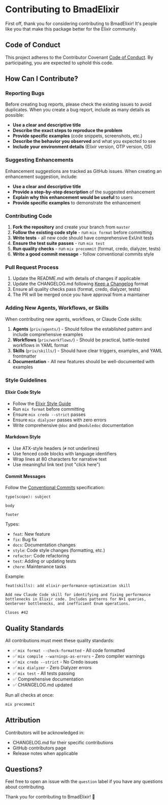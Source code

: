 # Contributing to BmadElixir

First off, thank you for considering contributing to BmadElixir! It's people like you that make this package better for the Elixir community.

## Code of Conduct

This project adheres to the Contributor Covenant [Code of Conduct](https://hex.pm/policies/codeofconduct). By participating, you are expected to uphold this code.

## How Can I Contribute?

### Reporting Bugs

Before creating bug reports, please check the existing issues to avoid duplicates. When you create a bug report, include as many details as possible:

- **Use a clear and descriptive title**
- **Describe the exact steps to reproduce the problem**
- **Provide specific examples** (code snippets, screenshots, etc.)
- **Describe the behavior you observed** and what you expected to see
- **Include your environment details** (Elixir version, OTP version, OS)

### Suggesting Enhancements

Enhancement suggestions are tracked as GitHub issues. When creating an enhancement suggestion, include:

- **Use a clear and descriptive title**
- **Provide a step-by-step description** of the suggested enhancement
- **Explain why this enhancement would be useful** to users
- **Provide specific examples** to demonstrate the enhancement

### Contributing Code

1. **Fork the repository** and create your branch from `master`
2. **Follow the existing code style** - run `mix format` before committing
3. **Write tests** - all new code should have comprehensive ExUnit tests
4. **Ensure the test suite passes** - run `mix test`
5. **Run quality checks** - run `mix precommit` (format, credo, dialyzer, tests)
6. **Write a good commit message** - follow conventional commits style

### Pull Request Process

1. Update the README.md with details of changes if applicable
2. Update the CHANGELOG.md following [Keep a Changelog](https://keepachangelog.com/en/1.0.0/) format
3. Ensure all quality checks pass (format, credo, dialyzer, tests)
4. The PR will be merged once you have approval from a maintainer

### Adding New Agents, Workflows, or Skills

When contributing new agents, workflows, or Claude Code skills:

1. **Agents** (`priv/agents/`) - Should follow the established pattern and include comprehensive examples
2. **Workflows** (`priv/workflows/`) - Should be practical, battle-tested workflows in YAML format
3. **Skills** (`priv/skills/`) - Should have clear triggers, examples, and YAML frontmatter
4. **Documentation** - All new features should be well-documented with examples

### Style Guidelines

#### Elixir Code Style

- Follow the [Elixir Style Guide](https://github.com/christopheradams/elixir_style_guide)
- Run `mix format` before committing
- Ensure `mix credo --strict` passes
- Ensure `mix dialyzer` passes with zero errors
- Write comprehensive `@doc` and `@moduledoc` documentation

#### Markdown Style

- Use ATX-style headers (`#` not underlines)
- Use fenced code blocks with language identifiers
- Wrap lines at 80 characters for narrative text
- Use meaningful link text (not "click here")

#### Commit Messages

Follow the [Conventional Commits](https://www.conventionalcommits.org/) specification:

```
type(scope): subject

body

footer
```

Types:
- `feat`: New feature
- `fix`: Bug fix
- `docs`: Documentation changes
- `style`: Code style changes (formatting, etc.)
- `refactor`: Code refactoring
- `test`: Adding or updating tests
- `chore`: Maintenance tasks

Example:
```
feat(skills): add elixir-performance-optimization skill

Add new Claude Code skill for identifying and fixing performance
bottlenecks in Elixir code. Includes patterns for N+1 queries,
GenServer bottlenecks, and inefficient Enum operations.

Closes #42
```

## Quality Standards

All contributions must meet these quality standards:

- ✅ `mix format --check-formatted` - All code formatted
- ✅ `mix compile --warnings-as-errors` - Zero compiler warnings
- ✅ `mix credo --strict` - No Credo issues
- ✅ `mix dialyzer` - Zero Dialyzer errors
- ✅ `mix test` - All tests passing
- ✅ Comprehensive documentation
- ✅ CHANGELOG.md updated

Run all checks at once:
```bash
mix precommit
```

## Attribution

Contributors will be acknowledged in:
- CHANGELOG.md for their specific contributions
- GitHub contributors page
- Release notes when applicable

## Questions?

Feel free to open an issue with the `question` label if you have any questions about contributing.

Thank you for contributing to BmadElixir! 🎉
